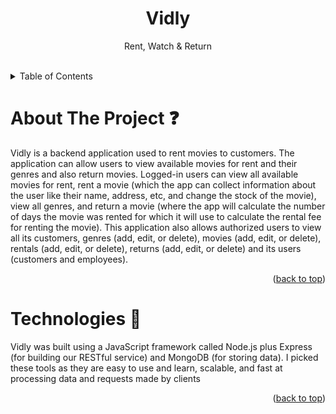 <!--PROJECT NAME-->
<h1 align="center">Vidly</h1>
<p align="center">Rent, Watch & Return</p>
<br />

<!-- TABLE OF CONTENTS -->
<details>
  <summary>Table of Contents</summary>
  <ol>
    <li>
      <a href="#about-the-project">About The Project</a>
    </li>
    <li>
      <a href="#technologies">Getting Started</a>
    </li>
    <li><a href="#usage">Usage</a></li>
    <li><a href="#roadmap">Roadmap</a></li>
    <li><a href="#contributing">Contributing</a></li>
    <li><a href="#license">License</a></li>
    <li><a href="#contact">Contact</a></li>
    <li><a href="#acknowledgments">Acknowledgments</a></li>
  </ol>
</details>

# About The Project ❓
Vidly is a backend application used to rent movies to customers. The application can allow users to view available movies for rent and their genres and also return movies. Logged-in users can view all available movies for rent, rent a movie (which the app can collect information about the user like their name, address, etc, and change the stock of the movie), view all genres, and return a movie (where the app will calculate the number of days the movie was rented for which it will use to calculate the rental fee for renting the movie). This application also allows authorized users to view all its customers, genres (add, edit, or delete), movies (add, edit, or delete), rentals (add, edit, or delete), returns (add, edit, or delete) and its users (customers and employees).

<p align="right">(<a href="#readme-top">back to top</a>)</p>

# Technologies 🚀
Vidly was built using a JavaScript framework called Node.js plus Express (for building our RESTful service) and MongoDB (for storing data). I picked these tools as they are easy to use and learn, scalable, and fast at processing data and requests made by clients

<p align="right">(<a href="#readme-top">back to top</a>)</p>


